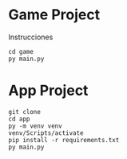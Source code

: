 # Game Project

Instrucciones
```
cd game 
py main.py

```
# App Project
```
git clone 
cd app
py -m venv venv
venv/Scripts/activate
pip install -r requirements.txt
py main.py

```